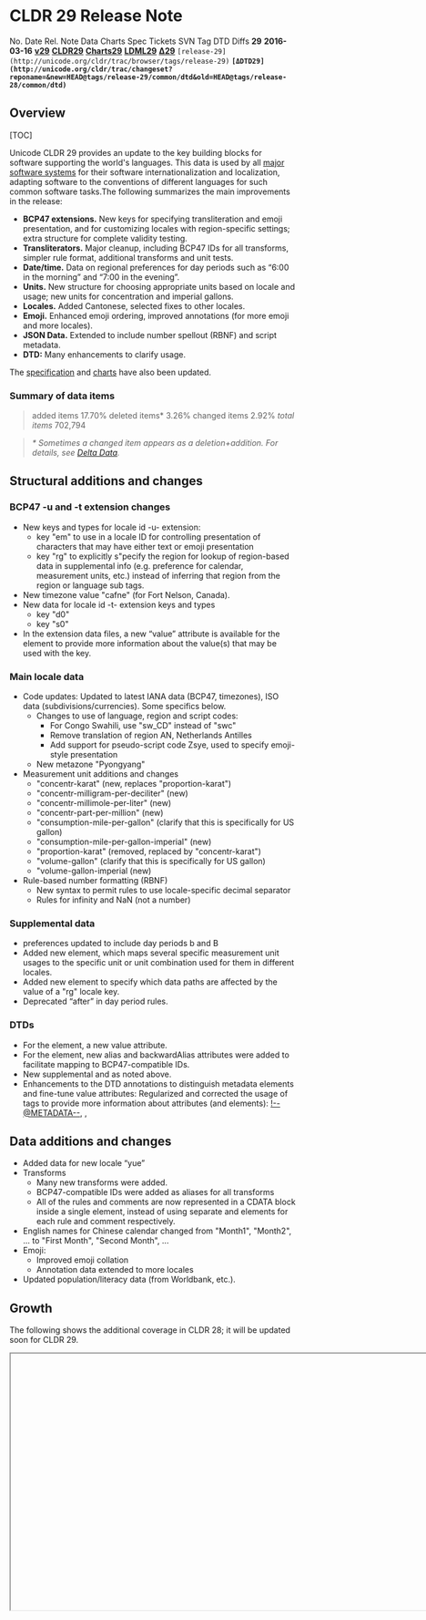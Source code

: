 # CLDR 29 Release Note

No. Date Rel. Note Data Charts Spec Tickets SVN Tag DTD Diffs **29**
**2016-03-16** **[v29](cldr-29.md)**
**[CLDR29](http://unicode.org/Public/cldr/29/)**
**[Charts29](http://www.unicode.org/cldr/charts/29/)**
**[LDML29](http://www.unicode.org/reports/tr35/tr35-43/tr35.html)**
**[Δ29](http://unicode.org/cldr/trac/query?status=closed&status=reviewing&resolution=fixed&milestone=29&group=component&max=999&col=id&col=summary)**
`[release-29](http://unicode.org/cldr/trac/browser/tags/release-29)`
**`[ΔDTD29](http://unicode.org/cldr/trac/changeset?reponame=&new=HEAD@tags/release-29/common/dtd&old=HEAD@tags/release-28/common/dtd)`**

## Overview

[TOC]

Unicode CLDR 29 provides an update to the key building blocks for software
supporting the world's languages. This data is used by all [major software
systems](http://cldr.unicode.org/index#TOC-Who-uses-CLDR-) for their software
internationalization and localization, adapting software to the conventions of
different languages for such common software tasks.The following summarizes the
main improvements in the release:

*   **BCP47 extensions.** New keys for specifying transliteration and emoji
    presentation, and for customizing locales with region-specific settings;
    extra structure for complete validity testing.
*   **Transliterators.** Major cleanup, including BCP47 IDs for all transforms,
    simpler rule format, additional transforms and unit tests.
*   **Date/time.** Data on regional preferences for day periods such as “6:00 in
    the morning” and “7:00 in the evening”.
*   **Units.** New structure for choosing appropriate units based on locale and
    usage; new units for concentration and imperial gallons.
*   **Locales.** Added Cantonese, selected fixes to other locales.
*   **Emoji.** Enhanced emoji ordering, improved annotations (for more emoji and
    more locales).
*   **JSON Data.** Extended to include number spellout (RBNF) and script
    metadata.
*   **DTD:** Many enhancements to clarify usage.

The [specification](http://www.unicode.org/reports/tr35/tr35-43/tr35.html) and
[charts](http://www.unicode.org/cldr/charts/29/) have also been updated.

### **Summary of data items**

> added items 17.70% deleted items\* 3.26% changed items 2.92% *total items*
> 702,794

> *\* Sometimes a changed item appears as a deletion+addition. For details, see
> [Delta Data](http://www.unicode.org/cldr/charts/29/delta/index.html).*

## Structural additions and changes

### BCP47 -u and -t extension changes

*   New keys and types for locale id -u- extension:
    *   key "em" to use in a locale ID for controlling presentation of
        characters that may have either text or emoji presentation
    *   key "rg" to explicitly s"pecify the region for lookup of region-based
        data in supplemental info (e.g. preference for calendar, measurement
        units, etc.) instead of inferring that region from the region or
        language sub tags.
*   New timezone value "cafne" (for Fort Nelson, Canada).
*   New data for locale id -t- extension keys and types
    *   key "d0"
    *   key "s0"
*   In the extension data files, a new “value” attribute is available for the
    <key> element to provide more information about the value(s) that may be
    used with the key.

### Main locale data

*   Code updates: Updated to latest IANA data (BCP47, timezones), ISO data
    (subdivisions/currencies). Some specifics below.
    *   Changes to use of language, region and script codes:
        *   For Congo Swahili, use "sw_CD" instead of "swc"
        *   Remove translation of region AN, Netherlands Antilles
        *   Add support for pseudo-script code Zsye, used to specify emoji-style
            presentation
    *   New metazone "Pyongyang"
*   Measurement unit additions and changes
    *   "concentr-karat" (new, replaces "proportion-karat")
    *   "concentr-milligram-per-deciliter" (new)
    *   "concentr-millimole-per-liter" (new)
    *   "concentr-part-per-million" (new)
    *   "consumption-mile-per-gallon" (clarify that this is specifically for US
        gallon)
    *   "consumption-mile-per-gallon-imperial" (new)
    *   "proportion-karat" (removed, replaced by "concentr-karat")
    *   "volume-gallon" (clarify that this is specifically for US gallon)
    *   "volume-gallon-imperial (new)
*   Rule-based number formatting (RBNF)
    *   New syntax to permit rules to use locale-specific decimal separator
    *   Rules for infinity and NaN (not a number)

### Supplemental data

*   <timeData> preferences updated to include day periods b and B
*   Added new <unitPreferenceData> element, which maps several specific
    measurement unit usages to the specific unit or unit combination used for
    them in different locales.
*   Added new <rgScope> element to specify which data paths are affected by the
    value of a "rg" locale key.
*   Deprecated “after” in day period rules.

### DTDs

*   For the <key> element, a new value attribute.
*   For the <transform> element, new alias and backwardAlias attributes were
    added to facilitate mapping to BCP47-compatible IDs.
*   New supplemental <unitPreferenceData> and <rgScope> as noted above.
*   Enhancements to the DTD annotations to distinguish metadata elements and
    fine-tune value attributes: Regularized and corrected the usage of tags to
    provide more information about attributes (and elements): <!--@METADATA-->,
    <!--@VALUE--> , <!--@DEPRECATED-->

## Data additions and changes

*   Added data for new locale “yue”
*   Transforms
    *   Many new transforms were added.
    *   BCP47-compatible IDs were added as aliases for all transforms
    *   All of the rules and comments are now represented in a CDATA block
        inside a single <trule> element, instead of using separate <trule> and
        <comment> elements for each rule and comment respectively.
*   English names for Chinese calendar changed from "Month1", "Month2", ... to
    "First Month", "Second Month", ...
*   Emoji:
    *   Improved emoji collation
    *   Annotation data extended to more locales
*   Updated population/literacy data (from Worldbank, etc.).

## Growth

The following shows the additional coverage in CLDR 28; it will be updated soon
for CLDR 29.

<iframe src="javascript:void(0);" width="800" height="450" allow="fullscreen"
/>document.getElementById('form735344901').submit();

## Coverage

The following chart shows the coverage levels in CLDR 28; it will be updated
soon for CLDR 29.

<iframe src="javascript:void(0);" width="800" height="450" allow="fullscreen"
/>document.getElementById('form444172397').submit();

## JSON data

*   New to the JSON version of the data
    *   RBNF data
    *   script metadata

## Specification changes

*   Modified some locale id terminology to improve clarity:
    *   subdivision_attribute → unicode_subdivision_id
    *   unicode_subdivision_subtag → unicode_subdivision_suffix
*   Documented the use of the script tags "Zsym" and "Zsye" in Unicode locale
    identifiers as a way to control the presentation of characters that may have
    both a text-style and emoji-style presentation available: "Zsym" requests
    text style, "Zsye" requests emoji style.
*   Documented the new “value” attribute for the <key> element used in the data
    files for the -u and -t extensions, and improved the documentation of
    special values that are used in those files.
*   Added a new section with recommendations on handling invalid patterns (for
    date and number formatters)
*   For transforms, documented the new BCP47 aliases, and described the pivot
    mechanism to use when direct transforms are not available.
*   Documented more specifically which locale preferences depend on region
    alone.
*   Improved documentation of the plural rule syntax.
*   IMproved documentation on restrictions for and usage of day period rules.

## Migration

*   The measurement unit "proportion-karat" was renamed to "concentr-karat"
*   Transform rules and comments are now represented in a CDATA block inside a
    single <trule> element, instead of using separate <trule> and <comment>
    elements for each rule and comment respectively.
*   Deprecated “after” in day period rules.

## Infrastructure

*   Moved to cloud server, with build tasks run in parallel
*   Removed dependencies on Dojo
*   Enhanced import of subdivision data.
*   Updated to use Java 8.

## Key

*   The Release Note contains a general description of the contents of the
    release, and any relevant notes about the release.
*   The Data link points to a set of zip files containing the contents of the
    release (the files are complete in themselves, and do not require files from
    earlier releases -- for the structure of the zip file, see [Repository
    Organization](http://cldr.unicode.org/index/downloads#Repository_Organization)).
*   The Spec is the version of [UTS #35:
    LDML](http://www.unicode.org/reports/tr35/) that corresponds to the release.
*   The Delta document points to a list of all the bug fixes and features in the
    release, which be used to get the precise corresponding file changes using
    [BugDiffs](http://unicode.org/cgi-bin/bugdiffs.pl).
*   The SVN Tag can be used to get the files via [Repository
    Access](http://cldr.unicode.org/index/downloads#latest_draft_version).
*   *For more details see [CLDR Releases (Downloads)](index.md).*

---

The Unicode [Terms of Use](http://unicode.org/copyright.html) apply to CLDR
data; in particular, see [Exhibit
1](http://unicode.org/copyright.html#Exhibit1).

For web pages with different views of CLDR data, see
<http://cldr.unicode.org/index/charts>.
